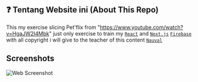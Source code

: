 ## ❓ Tentang Website ini (About This Repo)

This my exercise slicing Pet'flix from "https://www.youtube.com/watch?v=HgaJW2I4Mbk" just only exercise to train my [`React`](https://react.dev/) and [`Next.js`](https://nextjs.org/docs) [`Firebase`](https://firebase.google.com/?hl=id) with  all copyright i will give to the teacher of this content [`Nauval`](https://github.com/nauvalazhar)


## Screenshots
![Web Screenshot](https://github.com/petershaan12/netflix-clone/blob/main/public/screenshot.png?raw=true)


